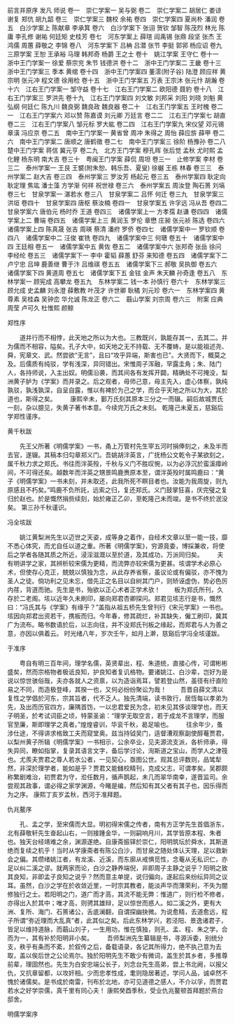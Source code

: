 <!-- { "loadSidebar": true } -->
前言并原序 发凡 师说
卷一　崇仁学案一 吴与弼
卷二　崇仁学案二 胡居仁 娄谅 谢复 郑伉 胡九韶
卷三　崇仁学案三 魏校 余祐
卷四　崇仁学案四 夏尚朴 潘润
卷五　白沙学案上 陈献章 李承箕
卷六　白沙学案下 张诩 贺钦 邹智 陈茂烈 林光 陈庸 李孔修 谢祐 何廷矩 史桂芳
卷七　河东学案上 薛瑄 阎禹锡 张鼎 段坚 张杰 王鸿儒 周蕙 薛敬之 李锦
卷八　河东学案下 吕柟 吕潜 张节 李挺 郭郛 杨应诏
卷九　三原学案 王恕 王承裕 马理 韩邦奇 杨爵 王之士
卷十　姚江学案 王守仁
卷十一　浙中王门学案一 徐爱 蔡宗兖 朱节 钱德洪
卷十二　浙中王门学案二 王畿
卷十三　浙中王门学案三 季本 黄绾
卷十四　浙中王门学案四 董澐(附子谷) 陆澄 顾应祥 黄宗明 张元冲 程文德 徐用检
卷十五　浙中王门学案五 万表 王宗沐 张元忭 胡瀚
卷十六　江右王门学案一 邹守益
卷十七　江右王门学案二 欧阳德 聂豹
卷十八　江右王门学案三 罗洪先
卷十九　江右王门学案四 刘文敏 刘邦采 刘阳 刘晓 刘魁 黄弘纲 何廷仁 陈九川 魏良弼 魏良政 魏良器
卷二十　江右王门学案五 王时槐
卷二一　江右王门学案六 邓以赞 陈嘉谟 刘元卿 万廷言
卷二二　江右王门学案七 胡直
卷二三　江右王门学案八 邹元标 罗大紘
卷二四　江右王门学案九 宋仪望 邓元锡 章潢 冯应京 
卷二五　南中王门学案一 黄省曾 周冲 朱得之 周怡 薛应旂 薛甲
卷二六　南中王门学案二 唐顺之 唐鹤徵
卷二七　南中王门学案三 徐阶 杨豫孙
卷二八　楚中王门学案 蒋信 冀元亨
卷二九　北方王门学案 穆孔晖 张后觉 孟秋 尤时熙 孟化鲤 杨东明 南大吉 
卷三十　粤闽王门学案 薛侃 周坦
卷三一　止修学案 李材 
卷三二　泰州学案一 王艮 王襞(附朱恕、韩乐吾、夏叟) 徐樾 王栋 林春
卷三三　泰州学案二 赵大吉
卷三四　泰州学案三 罗汝芳 杨起元
卷三五　泰州学案四 耿定向 耿定理 焦竑 潘士藻 方学渐 何祥 祝世禄
卷三六　泰州学案五 周汝登 陶石篑 刘塙
卷三七　甘泉学案一 湛若水
卷三八　甘泉学案二 吕怀 何迁
卷三九　甘泉学案三 洪垣
卷四十　甘泉学案四 唐枢 蔡汝楠
卷四一　甘泉学案五 许孚远 冯从吾
卷四二　甘泉学案六 唐伯元 杨时乔 王道
卷四三　诸儒学案上一 方孝孺 赵谦
卷四四　诸儒学案上二 曹端
卷四五　诸儒学案上三 黄润玉 罗伦 章懋 庄昶 张元祯 陈选
卷四六　诸儒学案上四 陈真晟 张吉 周瑛 蔡清 潘府 罗侨
卷四七　诸儒学案中一 罗钦顺
卷四八　诸儒学案中二 汪俊 崔铣
卷四九　诸儒学案中三 何瑭
卷五十　诸儒学案中四 王廷相
卷五一　诸儒学案中五 黄佐
卷五二　诸儒学案中六 张邦奇 张岳 徐问 李经纶
卷五三　诸儒学案下一 李中 霍韬 薛蕙 舒芬 来知德
卷五四　诸儒学案下二 卢宁忠 吕坤 鹿善继 曹于汴 吕维祺
卷五五　诸儒学案下三 郝敬 吴执御
卷五六　诸儒学案下四 黄道周
卷五七　诸儒学案下五 金铉 金声 朱天麟 孙奇逢
卷五八　东林学案一 顾宪成 高攀龙
卷五九　东林学案二 钱一本 孙慎行
卷六十　东林学案三 顾允成 史孟麟 刘永澄 薛敷教 叶茂才 许世卿 耿橘 刘元珍
卷六一　东林学案四 黄尊素 吴桂森 吴钟峦 华允诚 陈龙正
卷六二　蕺山学案 刘宗周
卷六三　附案 应典 周莹 卢可久 杜惟熙 颜鲸



郑性序

　　道并行而不相悖，此天地之所以为大也。三教既兴，孰能存其一，去其二。并为儒而不相容，隘矣。孔子大中，如天地之无不持载、无不覆帱，是以能祖述尧、舜，宪章文、武。然尝欲“无言”，且曰“攻乎异端，斯害也已”。大贤而下，概莫之及。后儒质有纯驳，学有浅深，异同错出。宋惟周子浑融，罕露圭角；朱、陆门人，各持师说，入主出奴。明儒沿袭，而其间各有发挥开闢，精确处不可掩没，梨洲黄子胪为《学案》而并录之。后之观者，毋师己意，毋主先入，虚心体察，孰纯孰驳，孰浅孰深，自呈自露，惟以有裨於为己之学，而合乎天地之所以为大，其於道也，斯得之矣。
　　康熙辛未，鄞万氏刻其原本三分之一而辍。嗣后故城贾氏一刻，杂以臆见，失黄子著书本意。今续完万氏之未刻。
乾隆己未夏五，慈谿后学郑性谨序。




黄千秋跋

　　先王父所著《明儒学案》一书，甬上万管村先生宰五河时捐俸刻之，未及半而去官，遂辍。其稿本归勾章郑义门。吾姚胡泮英言，广抚杨公文乾令子某欲刻之，属千秋力求之郑氏。书往而泮英殁，千秋与义门不胜叹惋，以为必浮沉於蛮溪瘴岭间，不可得还矣。越数年而泮英之甥景鸣鹿赉原本至，谓泮英殁时属鸣鹿曰：“黄子《明儒学案》一书未刻，并未取还，此我所死不瞑目者也。汝能为我周旋，则九原感且不朽矣。”鸣鹿不负所託，远索之归，复还郑氏。义门鼓掌狂喜，庆完璧之复归於赵也。於是慨然捐赀续刻，始於雍正乙卯，至乾隆己未而竣。是书不终於泯没矣。
第三孙千秋谨识。




冯全垓跋

　　姚江黄梨洲先生以迈世之天姿，成等身之着作，自经术文章以至一能一技，靡不悉心体究，而尤自任以道之重。所著《明儒学案》，穷源竟委，博採兼收，将使后之学者各随其质之所近，浸淫滋溉以至於道，及其成功，万派同归矣。
　　夫有明讲学之家，其辨析较宋儒为更精，而流弊亦较宋儒为更甚。垓谓学术必原心术，但使存心克正，兢兢以慎独为念，从此存养省察，虽议论或有偏驳，亦不愧为圣人之徒。倘功利之见未忘，借先正之名目以自树其门户，则矫诬虚伪，势必色厉内荏，背道而驰。先生是书，殆欲以正心术者正学术欤！
　　板为郑氏所刊，久存於二老阁。垓以近年久未刷印，屡向郑君杏卿探问。郑君见垓志行是书，慨然曰：“冯氏其与《学案》有缘乎？”盖指从祖五桥先生曾刊行《宋元学案》一书也。垓因向郑君出资若干，携板而归。今年春，修其疏烂，补其缺失，僱工刷印，冀其广为流布。略书数语於后，以志向往，并不没郑氏刊板之缘起，而郑君与人为善之意，亦因以俱着云。
时光绪八年，岁次壬午，如月上澣，慈谿后学冯全垓谨跋。




于准序

　　粤自有明三百年间，理学名儒，英贤辈出，程、朱道统，直接心传，可谓彬彬盛矣，然而宗格物者极诋良知，护良知者复讥格物。要诸姚江、白沙辈，岂好为是说以惊世骇俗哉，夫亦各就人之资禀，以为造诣焉耳，譬若登山然，虽径有纡直险易之不同，而造极登峰，其揆一也，又何必纷纷聚讼为哉！
　　吾晋自薛文清以复性之学倡於河东，宗其旨者，代不乏人。独先清端，读书敦行，居恆每以孝弟为先，及出而历官四方，廉隅首饬，一以忠君爱民为念，初未见其侈谈理学也，而天子明圣，於考试词臣之顷，特蒙圣谕：“理学无取空言，若于成龙不言理学，而服官至廉，斯即理学之真者。”煌煌睿训，华衮千秋，曷足喻也。
　　往余年少，蚤涉仕途，不得讲求格致工夫而窥堂奥。兹当持钺吴门，适督漕观察副使醇菴贾君，以梨州黄子所辑《明儒学案》一书相示，公余卒业，见夫源流支派，各析师承，得失异同，瞭如指掌，复录其语言文字，备后学讨论，洵斯道之宝山，而学人之津筏也。尤羨夫贾君之尊人若水公者，一见契心，亟图公世。观其总评数则，品骘犁然，非深於理学者，能如是乎？贾君又能雠校精刊，克成父志，可谓孝矣。吴郡颇称繁剧难治，初贾君为守，涖任数月，循声鹊起，未几而翠华南幸，遂晋监司。余尝观其政事，谓必得之家学渊源，今睹是编，然后知有其父者有其子也，因乐得而为之序。
康熙丁亥岁孟秋，西河于准拜题。




仇兆鳌序

　　孔、孟之学，至宋儒而大显。明初得宋儒之传者，南有方正学先生首倡浙东，北有薛敬轩先生奋起山右，一则接踵金华，一则嗣响月川，其学皆原本程、朱者也。独天台经靖难之余，渊源遂绝。自康斋振铎於崇仁，阳明筑坛於舜水，其斯道绝而复续之机乎！当时从学康斋者有陈公白沙，而甘泉之随处体认天理，足以救新会之偏。其缵绪姚江者，有龙溪、近溪，而东廓从戒惧觅性，念菴从无私识仁，亦足以纠二溪之谬。就两家而论，白沙之静养端倪，非即周子主静之说乎？阳明之致其良知，非即孟子良知之说乎？然而意主单提，说归偏向，遂起后来纷纭异同之议耳。虽然，白沙之学在於收敛近里，一时宗其教者，能淡声华而薄荣利，不失为闇修独行之士。若阳明之门，道广而才高，其流不能无弊：惟道广，则行检不修者，亦得出入於其中；唯才高，则骋其雄辩，足以惊世而惑人。如二溪之外，更有大洲、复所、海门、石篑诸公，舌底澜翻，自谓探幽抉微。为说愈精，去道愈远，程子所谓“弥近理而大乱真”者，此其似之矣。后此东林学兴，若泾阳、景逸诸君子，皆足以维持道脉，而蕺山刘子，一生用功，惟在慎独，则孔、孟、程、朱之学，合而为一，其有补於阳明非小矣。
　　吾师梨洲先生纂辑是书，寻源泝委，别统分支，秩乎有条而不紊，於叙传之后，备载语录，各记其所得力，绝不执己意为去取，盖以俟后世之公论焉尔。独於阳明先生不敢少有微词，盖生於其乡者，多推尊前辈，理固然也。先生为白安忠端公长子，刘念台先生高弟，尝上书北阙，以报父仇，又抗章留都，以攻奸相。少而忠孝性成，耄则隐居著述，学问人品，诚卓然不愧於诸儒矣。是书成於南雷，刊布於北地，亦可见道德之感人，不介以孚，而贾君若水之好学崇儒，真千里有同心夫！
康熙癸酉季秋，受业仇兆鳌顿首拜题於燕台邸舍。




明儒学案序

